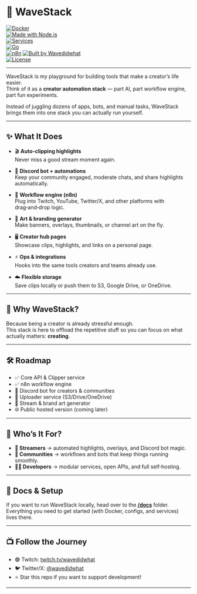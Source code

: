 
# 🌊 WaveStack  

[![Docker](https://img.shields.io/badge/Docker-ready-blue?logo=docker)](https://www.docker.com/)  
[![Made with Node.js](https://img.shields.io/badge/Node.js-Framework-green?logo=node.js)](https://nodejs.org/)  
[![Services](https://img.shields.io/badge/Multi‑service-architecture-orange)](#)  
[![Go](https://img.shields.io/badge/Go-services-00ADD8?logo=go)](https://go.dev/)  
[![n8n](https://img.shields.io/badge/n8n-workflows-FE8C01?logo=n8n)](https://n8n.io/)
[![Built by Wavedidwhat](https://img.shields.io/badge/Built%20by-Wavedidwhat-purple?logo=twitch)](https://twitch.tv/wavedidwhat)  
[![License](https://img.shields.io/badge/license-MIT-lightgrey)](./LICENSE)  

---

WaveStack is my playground for building tools that make a creator’s life easier.  
Think of it as a **creator automation stack** — part AI, part workflow engine, part fun experiments.  

Instead of juggling dozens of apps, bots, and manual tasks, WaveStack brings them into one stack you can actually run yourself.  

---

## ✨ What It Does  

- 🎬 **Auto‑clipping highlights**  
  Never miss a good stream moment again.  

- 🤖 **Discord bot + automations**  
  Keep your community engaged, moderate chats, and share highlights automatically.  

- 🧩 **Workflow engine (n8n)**  
  Plug into Twitch, YouTube, Twitter/X, and other platforms with drag‑and‑drop logic.  

- 🎨 **Art & branding generator**  
  Make banners, overlays, thumbnails, or channel art on the fly.  

- 🖥 **Creator hub pages**  
  Showcase clips, highlights, and links on a personal page.  

- ⚡ **Ops & integrations**  
  Hooks into the same tools creators and teams already use.  

- ☁️ **Flexible storage**  
  Save clips locally or push them to S3, Google Drive, or OneDrive.  

---

## 🚀 Why WaveStack?  

Because being a creator is already stressful enough.  
This stack is here to offload the repetitive stuff so you can focus on what actually matters: **creating**.  

---

## 🛠 Roadmap  

- ✅ Core API & Clipper service  
- ✅ n8n workflow engine  
- 🚧 Discord bot for creators & communities  
- 🚧 Uploader service (S3/Drive/OneDrive)  
- 🚧 Stream & brand art generator  
- 🌐 Public hosted version (coming later)  

---

## 👀 Who’s It For?  

- **🎥 Streamers** → automated highlights, overlays, and Discord bot magic.  
- **👥 Communities** → workflows and bots that keep things running smoothly.  
- **👩‍💻 Developers** → modular services, open APIs, and full self‑hosting.  

---

## 📖 Docs & Setup  

If you want to run WaveStack locally, head over to the [**/docs**](./docs) folder.  
Everything you need to get started (with Docker, configs, and services) lives there.  

---

## 📺 Follow the Journey  

- 🟣 Twitch: [twitch.tv/wavedidwhat](https://twitch.tv/wavedidwhat)  
- 🐦 Twitter/X: [@wavedidwhat](https://x.com/wavedidwhat)  
- ⭐ Star this repo if you want to support development!  

---
